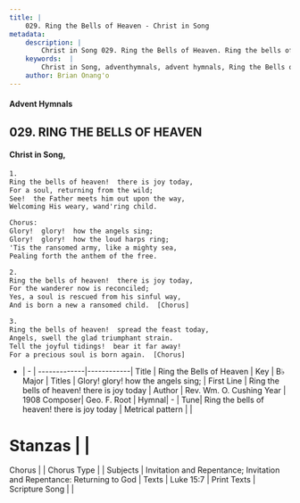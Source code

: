 ```yaml
---
title: |
    029. Ring the Bells of Heaven - Christ in Song
metadata:
    description: |
        Christ in Song 029. Ring the Bells of Heaven. Ring the bells of heaven!  there is joy today, For a soul, returning from the wild; See!  the Father meets him out upon the way, Welcoming His weary, wand'ring child. Chorus: Glory!  glory!  how the angels sing; Glory!  glory!  how the loud harps ring; 'Tis the ransomed army, like a mighty sea, Pealing forth the anthem of the free.
    keywords:  |
        Christ in Song, adventhymnals, advent hymnals, Ring the Bells of Heaven, Ring the bells of heaven!  there is joy today. Glory!  glory!  how the angels sing;
    author: Brian Onang'o
---
```


#### Advent Hymnals
## 029. RING THE BELLS OF HEAVEN
####  Christ in Song,

```txt
1.
Ring the bells of heaven!  there is joy today,
For a soul, returning from the wild;
See!  the Father meets him out upon the way,
Welcoming His weary, wand'ring child.

Chorus:
Glory!  glory!  how the angels sing;
Glory!  glory!  how the loud harps ring;
'Tis the ransomed army, like a mighty sea,
Pealing forth the anthem of the free.

2.
Ring the bells of heaven!  there is joy today,
For the wanderer now is reconciled;
Yes, a soul is rescued from his sinful way,
And is born a new a ransomed child.  [Chorus]

3.
Ring the bells of heaven!  spread the feast today,
Angels, swell the glad triumphant strain.
Tell the joyful tidings!  bear it far away!
For a precious soul is born again.  [Chorus]


```

- |   -  |
-------------|------------|
Title | Ring the Bells of Heaven |
Key | B♭ Major |
Titles | Glory!  glory!  how the angels sing; |
First Line | Ring the bells of heaven!  there is joy today |
Author | Rev. Wm. O. Cushing
Year | 1908
Composer| Geo. F. Root |
Hymnal|  - |
Tune| Ring the bells of heaven!  there is joy today |
Metrical pattern | |
# Stanzas |  |
Chorus |  |
Chorus Type |  |
Subjects | Invitation and Repentance; Invitation and Repentance: Returning to God |
Texts | Luke 15:7 |
Print Texts | 
Scripture Song |  |
    
